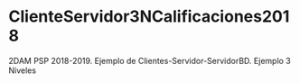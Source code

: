 # ClienteServidor3NCalificaciones2018
2DAM PSP 2018-2019. Ejemplo de Clientes-Servidor-ServidorBD. Ejemplo 3 Niveles
